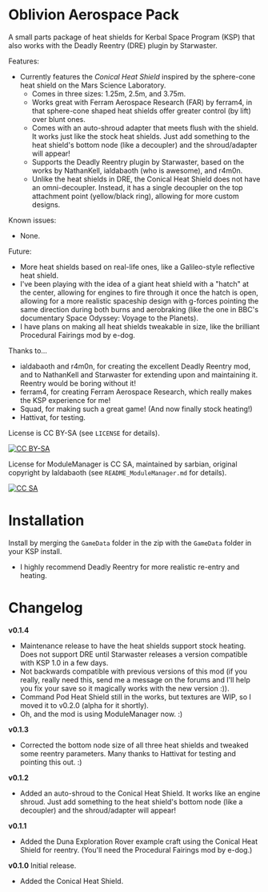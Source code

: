 # Oblivion Aerospace Pack

A small parts package of heat shields for Kerbal Space Program (KSP) that also works with the Deadly Reentry (DRE) plugin by Starwaster.

Features:
* Currently features the *Conical Heat Shield* inspired by the sphere-cone heat shield on the Mars Science Laboratory.
  * Comes in three sizes: 1.25m, 2.5m, and 3.75m.
  * Works great with Ferram Aerospace Research (FAR) by ferram4, in that sphere-cone shaped heat shields offer greater control (by lift) over blunt ones.
  * Comes with an auto-shroud adapter that meets flush with the shield. It works just like the stock heat shields. Just add something to the heat shield's bottom node (like a decoupler) and the shroud/adapter will appear!
  * Supports the Deadly Reentry plugin by Starwaster, based on the works by NathanKell, ialdabaoth (who is awesome), and r4m0n.
  * Unlike the heat shields in DRE, the Conical Heat Shield does not have an omni-decoupler. Instead, it has a single decoupler on the top attachment point (yellow/black ring), allowing for more custom designs.

Known issues:
* None.

Future:
* More heat shields based on real-life ones, like a Galileo-style reflective heat shield.
* I've been playing with the idea of a giant heat shield with a "hatch" at the center, allowing for engines to fire through it once the hatch is open, allowing for a more realistic spaceship design with g-forces pointing the same direction during both burns and aerobraking (like the one in BBC's documentary Space Odyssey: Voyage to the Planets).
* I have plans on making all heat shields tweakable in size, like the brilliant Procedural Fairings mod by e-dog.

Thanks to...
* ialdabaoth and r4m0n, for creating the excellent Deadly Reentry mod, and to NathanKell and Starwaster for extending upon and maintaining it. Reentry would be boring without it!
* ferram4, for creating Ferram Aerospace Research, which really makes the KSP experience for me!
* Squad, for making such a great game! (And now finally stock heating!)
* Hattivat, for testing.

License is CC BY-SA (see `LICENSE` for details).

[![CC BY-SA](https://i.creativecommons.org/l/by-sa/4.0/88x31.png)](http://creativecommons.org/licenses/by-sa/4.0/)

License for ModuleManager is CC SA, maintained by sarbian, original copyright by Ialdabaoth (see `README_ModuleManager.md` for details).

[![CC SA](https://i.creativecommons.org/l/sa/1.0/88x31.png)](http://creativecommons.org/licenses/sa/1.0/)

# Installation

Install by merging the `GameData` folder in the zip with the `GameData` folder in your KSP install.

* I highly recommend Deadly Reentry for more realistic re-entry and heating.

# Changelog

**v0.1.4**
* Maintenance release to have the heat shields support stock heating. Does not support DRE until Starwaster releases a version compatible with KSP 1.0 in a few days.
* Not backwards compatible with previous versions of this mod (if you really, really need this, send me a message on the forums and I'll help you fix your save so it magically works with the new version :)).
* Command Pod Heat Shield still in the works, but textures are WIP, so I moved it to v0.2.0 (alpha for it shortly).
* Oh, and the mod is using ModuleManager now. :)

**v0.1.3**
* Corrected the bottom node size of all three heat shields and tweaked some reentry parameters. Many thanks to Hattivat for testing and pointing this out. :)

**v0.1.2**
* Added an auto-shroud to the Conical Heat Shield. It works like an engine shroud. Just add something to the heat shield's bottom node (like a decoupler) and the shroud/adapter will appear!

**v0.1.1**
* Added the Duna Exploration Rover example craft using the Conical Heat Shield for reentry. (You'll need the Procedural Fairings mod by e-dog.)

**v0.1.0** Initial release.
* Added the Conical Heat Shield.

